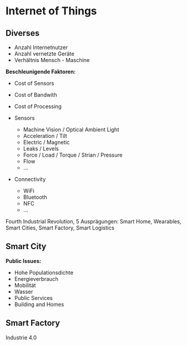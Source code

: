 # Internet of Things
## Diverses
  - Anzahl Internetnutzer
  - Anzahl vernetzte Geräte
  - Verhältnis Mensch - Maschine

**Beschleunigende Faktoren:**
  - Cost of Sensors
  - Cost of Bandwith
  - Cost of Processing

  - Sensors
    - Machine Vision / Optical Ambient Light
    - Acceleration / Tilt
    - Electric / Magnetic
    - Leaks / Levels
    - Force / Load / Torque / Strian / Pressure
    - Flow
    - ...
  - Connectivity
    - WiFi
    - Bluetooth
    - NFC
    - ...

Fourth Industrial Revolution, 5 Ausprägungen: Smart Home, Wearables, Smart Cities, Smart Factory, Smart Logistics

## Smart City
**Public Issues:**
  - Hohe Populationsdichte
  - Energieverbrauch
  - Mobilität
  - Wasser
  - Public Services
  - Building and Homes

## Smart Factory
Industrie 4.0
